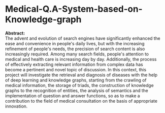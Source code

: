 # Medical-Q.A-System-based-on-Knowledge-graph

__Abstract:__    
The advent and evolution of search engines have significantly enhanced the ease and convenience in people's daily lives, but with the increasing refinement of people's needs, the precision of search content is also increasingly required. Among many search fields, people's attention to medical and health care is increasing day by day. Additionally, the process of effectively extracting relevant information from complex data has become a pertinent and novel topic of discussion. In this context, this project will investigate the retrieval and diagnosis of diseases with the help of deep learning and knowledge graphs, starting from the crawling of medical information, the storage of triads, the construction of knowledge graphs to the recognition of entities, the analysis of semantics and the implementation of question and answer functions, so as to make a contribution to the field of medical consultation on the basis of appropriate innovation.
